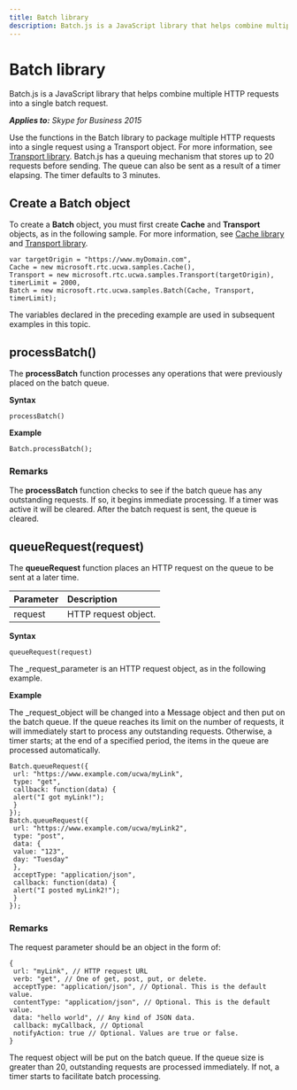 ```yaml
---
title: Batch library
description: Batch.js is a JavaScript library that helps combine multiple HTTP requests into a single batch request.
---
```


# Batch library
Batch.js is a JavaScript library that helps combine multiple HTTP requests into a single batch request.


 _**Applies to:** Skype for Business 2015_

Use the functions in the Batch library to package multiple HTTP requests into a single request using a Transport object. For more information, see [Transport library](TransportLibrary.md). 
Batch.js has a queuing mechanism that stores up to 20 requests before sending. The queue can also be sent as a result of a timer elapsing. The timer defaults to 3 minutes.

## Create a Batch object
<a name="sectionSection0"> </a>

To create a **Batch** object, you must first create **Cache** and **Transport** objects, as in the following sample. For more information, see [Cache library](CacheLibrary.md) and [Transport library](TransportLibrary.md).

```
var targetOrigin = "https://www.myDomain.com",
Cache = new microsoft.rtc.ucwa.samples.Cache(),
Transport = new microsoft.rtc.ucwa.samples.Transport(targetOrigin),
timerLimit = 2000,
Batch = new microsoft.rtc.ucwa.samples.Batch(Cache, Transport, timerLimit);
```
The variables declared in the preceding example are used in subsequent examples in this topic.

## processBatch()
<a name="sectionSection1"> </a>

The **processBatch** function processes any operations that were previously placed on the batch queue.

 **Syntax**

```
processBatch()
```

 **Example**


```
Batch.processBatch();
```

### Remarks

The **processBatch** function checks to see if the batch queue has any outstanding requests. If so, it begins immediate processing. If a timer was active it will be cleared. After the batch request is sent, the queue is cleared.

## queueRequest(request)
<a name="sectionSection2"> </a>

The **queueRequest** function places an HTTP request on the queue to be sent at a later time.


|**Parameter**|**Description**|
|:-----|:-----|
|request|HTTP request object.|

 **Syntax**


```
queueRequest(request)
```

The _request_parameter is an HTTP request object, as in the following example.

 **Example**

The _request_object will be changed into a Message object and then put on the batch queue. If the queue reaches its limit on the number of requests, it will immediately start to process any outstanding requests. Otherwise, a timer starts; at the end of a specified period, the items in the queue are processed automatically.




```
Batch.queueRequest({
 url: "https://www.example.com/ucwa/myLink",
 type: "get",
 callback: function(data) {
 alert("I got myLink!");
 }
});
Batch.queueRequest({
 url: "https://www.example.com/ucwa/myLink2",
 type: "post",
 data: {
 value: "123",
 day: "Tuesday"
 },
 acceptType: "application/json",
 callback: function(data) {
 alert("I posted myLink2!");
 }
});
```


### Remarks

The request parameter should be an object in the form of:


```
{
 url: "myLink", // HTTP request URL
 verb: "get", // One of get, post, put, or delete.
 acceptType: "application/json", // Optional. This is the default value.
 contentType: "application/json", // Optional. This is the default value.
 data: "hello world", // Any kind of JSON data.
 callback: myCallback, // Optional
 notifyAction: true // Optional. Values are true or false.
}
```

The request object will be put on the batch queue. If the queue size is greater than 20, outstanding requests are processed immediately. If not, a timer starts to facilitate batch processing.

